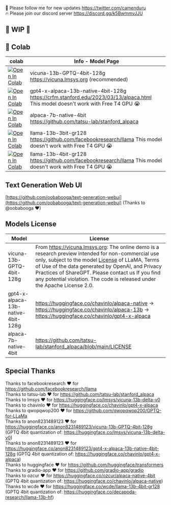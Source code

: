 🐣 Please follow me for new updates https://twitter.com/camenduru <br />
🔥 Please join our discord server https://discord.gg/k5BwmmvJJU

## 🚦 WIP 🚦

## 🦒 Colab
| colab | Info - Model Page
| --- | --- |
[![Open In Colab](https://colab.research.google.com/assets/colab-badge.svg)](https://colab.research.google.com/github/camenduru/text-generation-webui-colab/blob/main/vicuna-13b-GPTQ-4bit-128g.ipynb) | vicuna-13b-GPTQ-4bit-128g <br /> https://vicuna.lmsys.org (recommended)
[![Open In Colab](https://colab.research.google.com/assets/colab-badge.svg)](https://colab.research.google.com/github/camenduru/text-generation-webui-colab/blob/main/gpt4-x-alpaca-13b-native-4bit-128g.ipynb) | gpt4-x-alpaca-13b-native-4bit-128g <br /> https://crfm.stanford.edu/2023/03/13/alpaca.html <br /> This model doesn't work with Free T4 GPU 😭
[![Open In Colab](https://colab.research.google.com/assets/colab-badge.svg)](https://colab.research.google.com/github/camenduru/text-generation-webui-colab/blob/main/alpaca-7b-native-4bit.ipynb) | alpaca-7b-native-4bit <br /> https://github.com/tatsu-lab/stanford_alpaca
[![Open In Colab](https://colab.research.google.com/assets/colab-badge.svg)](https://colab.research.google.com/github/camenduru/text-generation-webui-colab/blob/main/llama-13b-3bit-gr128.ipynb) | llama-13b-3bit-gr128 <br /> https://github.com/facebookresearch/llama This model doesn't work with Free T4 GPU 😭
[![Open In Colab](https://colab.research.google.com/assets/colab-badge.svg)](https://colab.research.google.com/github/camenduru/text-generation-webui-colab/blob/main/llama-13b-4bit-gr128.ipynb) | llama-13b-4bit-gr128 <br /> https://github.com/facebookresearch/llama This model doesn't work with Free T4 GPU 😭


## Text Generation Web UI
[https://github.com/oobabooga/text-generation-webui](https://github.com/oobabooga/text-generation-webui) (Thanks to @oobabooga ❤)

## Models License
| Model | License
| --- | --- |
vicuna-13b-GPTQ-4bit-128g | From https://vicuna.lmsys.org: The online demo is a research preview intended for non-commercial use only, subject to the model [License](https://github.com/facebookresearch/llama/blob/main/MODEL_CARD.md) of LLaMA, Terms of Use of the data generated by OpenAI, and Privacy Practices of ShareGPT. Please contact us If you find any potential violation. The code is released under the Apache License 2.0.
gpt4-x-alpaca-13b-native-4bit-128g | https://huggingface.co/chavinlo/alpaca-native -> https://huggingface.co/chavinlo/alpaca-13b -> https://huggingface.co/chavinlo/gpt4-x-alpaca
alpaca-7b-native-4bit | https://github.com/tatsu-lab/stanford_alpaca/blob/main/LICENSE

## Special Thanks
Thanks to facebookresearch ❤ for https://github.com/facebookresearch/llama <br />
Thanks to tatsu-lab ❤ for https://github.com/tatsu-lab/stanford_alpaca <br />
Thanks to lmsys ❤ for https://huggingface.co/lmsys/vicuna-13b-delta-v0 <br />
Thanks to chavinlo ❤ for https://huggingface.co/chavinlo/gpt4-x-alpaca <br />
Thanks to qwopqwop200 ❤ for https://github.com/qwopqwop200/GPTQ-for-LLaMa <br />
Thanks to anon8231489123 ❤ for https://huggingface.co/anon8231489123/vicuna-13b-GPTQ-4bit-128g (GPTQ 4bit quantization of: https://huggingface.co/lmsys/vicuna-13b-delta-v0) <br />
Thanks to anon8231489123 ❤ for https://huggingface.co/anon8231489123/gpt4-x-alpaca-13b-native-4bit-128g (GPTQ 4bit quantization of: https://huggingface.co/chavinlo/gpt4-x-alpaca) <br />
Thanks to huggingface ❤ for https://github.com/huggingface/transformers <br />
Thanks to gradio-app ❤ for https://github.com/gradio-app/gradio <br />
Thanks to ozcur ❤ for https://huggingface.co/ozcur/alpaca-native-4bit (GPTQ 4bit quantization of: https://huggingface.co/chavinlo/alpaca-native)  <br />
Thanks to wcde ❤ for https://huggingface.co/wcde/llama-13b-4bit-gr128 (GPTQ 4bit quantization of: https://huggingface.co/decapoda-research/llama-13b-hf)  <br />
